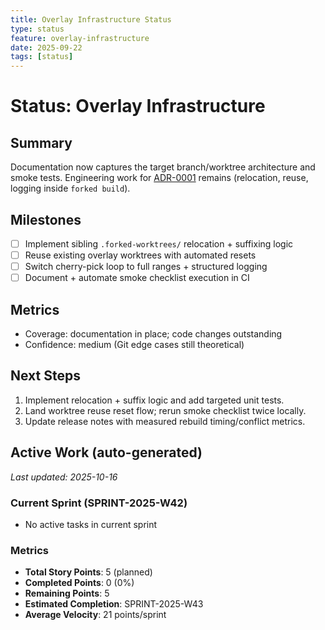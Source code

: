 ```yaml
---
title: Overlay Infrastructure Status
type: status
feature: overlay-infrastructure
date: 2025-09-22
tags: [status]
---
```


# Status: Overlay Infrastructure

## Summary
Documentation now captures the target branch/worktree architecture and smoke tests. Engineering work for [ADR-0001](../../adr/0001-overlay-worktree-contract.md) remains (relocation, reuse, logging inside `forked build`).

## Milestones
- [ ] Implement sibling `.forked-worktrees/` relocation + suffixing logic
- [ ] Reuse existing overlay worktrees with automated resets
- [ ] Switch cherry-pick loop to full ranges + structured logging
- [ ] Document + automate smoke checklist execution in CI

## Metrics
- Coverage: documentation in place; code changes outstanding
- Confidence: medium (Git edge cases still theoretical)

## Next Steps
1. Implement relocation + suffix logic and add targeted unit tests.
2. Land worktree reuse reset flow; rerun smoke checklist twice locally.
3. Update release notes with measured rebuild timing/conflict metrics.

## Active Work (auto-generated)
*Last updated: 2025-10-16*

### Current Sprint (SPRINT-2025-W42)
- No active tasks in current sprint

### Metrics
- **Total Story Points**: 5 (planned)
- **Completed Points**: 0 (0%)
- **Remaining Points**: 5
- **Estimated Completion**: SPRINT-2025-W43
- **Average Velocity**: 21 points/sprint

